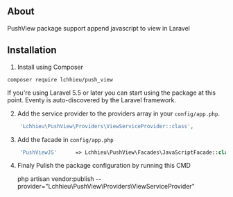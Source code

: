 ## About
PushView package support append javascript to view in Laravel

## Installation

1. Install using Composer

```
composer require lchhieu/push_view
```

If you're using Laravel 5.5 or later you can start using the package at this point. Eventy is auto-discovered by the Laravel framework.

2. Add the service provider to the providers array in your `config/app.php`.

```php
    'Lchhieu\PushView\Providers\ViewServiceProvider::class', 
```

3. Add the facade in `config/app.php`

```php
    'PushViewJS'      => Lchhieu\PushView\Facades\JavaScriptFacade::class
```
4. Finaly Pulish the package configuration by running this CMD
   
   php artisan vendor:publish --provider="Lchhieu\PushView\Providers\ViewServiceProvider"
